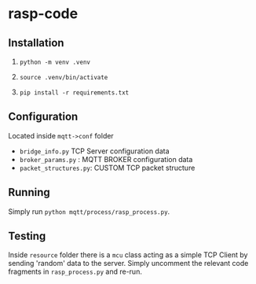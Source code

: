 # rasp-code
## Installation
1. `python -m venv .venv`

2. `source .venv/bin/activate`

3. `pip install -r requirements.txt`

## Configuration
Located inside `mqtt->conf` folder
- `bridge_info.py` TCP Server configuration data
- `broker_params.py` : MQTT BROKER configuration data
- `packet_structures.py`: CUSTOM TCP packet structure

## Running
Simply run `python mqtt/process/rasp_process.py`. 

## Testing
Inside `resource` folder there is a `mcu` class acting as a simple TCP Client by sending 'random' data to the server. Simply uncomment the relevant code fragments in `rasp_process.py` and re-run.